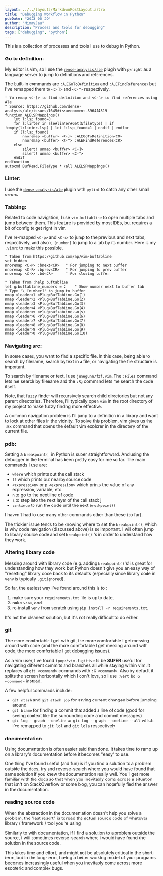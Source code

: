 ```yaml
---
layout: ../../layouts/MarkdownPostLayout.astro
title: "Debugging Workflow in Python"
pubDate: "2023-08-29"
author: "MimmyJau"
description: "Process and tools for debugging"
tags: ["debugging", "python"]
---
```


This is a collection of processes and tools I use to debug in Python.

### Go to definition:

My editor is vim, so I use the [`dense-analysis/ale`](https://github.com/dense-analysis/ale) plugin with `pyright` as a language server to jump to definitions and references.

The built-in commands are `:ALEGoToDefinition` and `:ALEFindReferences` but I've remapped them to `<C-]>` and `<C-^>` respectively.

```vim
" To remap <C-]> to find definition and <C-^> to find references using Ale 
" Source: https://github.com/dense-analysis/ale/issues/1645#issuecomment-396414319
function ALELSPMappings()
    let l:lsp_found=0
    for l:linter in ale#linter#Get(&filetype) | if !empty(l:linter.lsp) | let l:lsp_found=1 | endif | endfor
    if (l:lsp_found)
        nnoremap <buffer> <C-]> :ALEGoToDefinition<CR>
        nnoremap <buffer> <C-^> :ALEFindReferences<CR>
    else
        silent! unmap <buffer> <C-]>
        silent! unmap <buffer> <C-^>
    endif
endfunction
autocmd BufRead,FileType * call ALELSPMappings()
```
### Linter:

I use the [`dense-analysis/ale`](https://github.com/dense-analysis/ale) plugin with `pylint` to catch any other small errors.

### Tabbing:

Related to code navigation, I use `vim-buftabline` to open multiple tabs and jump between them. This feature is provided by most IDEs, but requires a bit of config to get right in vim.

I've re-mapped `<C-p>` and `<C-n>` to jump to the previous and next tabs, respectively, and also `\ [number]` to jump to a tab by its number. Here is my `.vimrc` to make this possible.

``` vim
" Taken from https://github.com/ap/vim-buftabline
set hidden                  
nnoremap <C-N> :bnext<CR>   " For jumping to next buffer
nnoremap <C-P> :bprev<CR>   " For jumping to prev buffer
nnoremap <C-X> :bd<CR>      " For closing buffer

" Taken from :help buftabline
let g:buftabline_numbers = 2    " Show number next to buffer tab
" Type '\ [number]' to jump to buffer
nmap <leader>1 <Plug>BufTabLine.Go(1)
nmap <leader>2 <Plug>BufTabLine.Go(2)
nmap <leader>3 <Plug>BufTabLine.Go(3)
nmap <leader>4 <Plug>BufTabLine.Go(4)
nmap <leader>5 <Plug>BufTabLine.Go(5)
nmap <leader>6 <Plug>BufTabLine.Go(6)
nmap <leader>7 <Plug>BufTabLine.Go(7)
nmap <leader>8 <Plug>BufTabLine.Go(8)
nmap <leader>9 <Plug>BufTabLine.Go(9)
nmap <leader>0 <Plug>BufTabLine.Go(10)
```

### Navigating src:

In some cases, you want to find a specific file. In this case, being able to search by filename, search by text in a file, or navigating the file structure is important.

To search by filename or text, I use `junegunn/fzf.vim`. The `:Files` command lets me search by filename and the `:Rg` command lets me search the code itself.

Note, that fuzzy finder will recursively search child directories but not any parent directories. Therefore, I'll typically open `vim` in the root directory of my project to make fuzzy finding more effective.

A common navigation problem is I'll jump to a definition in a library and want to look at other files in the vicinity. To solve this problem, vim gives us the `:Ex` command that opens the default vim explorer in the directory of the current file.

### pdb:

Setting a `breakpoint()` in Python is super straightforward. And using the debugger in the terminal has been pretty easy for me so far. The main commands I use are:

- `where` which prints out the call stack  
- `ll` which prints out nearby source code  
- `<expression>` or `p <expression>` which prints the value of any expression, variable, etc.  
- `n` to go to the next line of code  
- `s` to step into the next layer of the call stack  j
- `continue` to run the code until the next `breakpoint()`  

I haven't had to use many other commands other than these (so far).

The trickier issue tends to be knowing where to set the `breakpoint()`, which is why code navigation (discussed above) is so important. I will often jump to library source code and set `breakpoint()`''s in order to understand how they work. 

### Altering library code

Messing around with library code (e.g. adding `breakpoint()`'s) is great for understanding how they work, but Python doesn't give you an easy way of "resetting" library code back to its defaults (especially since library code in `venv` is typically `.gitignore`d).

So far, the easiest way I've found around this is to :
1) make sure your `requirements.txt` file is up to date,  
2) nuke `venv`, and 
3) re-install `venv` from scratch using `pip install -r requirements.txt`. 

It's not the cleanest solution, but it's not really difficult to do either. 

### git

The more comfortable I get with git, the more comfortable I get messing around with code (and the more comfortable I get messing around with code, the more comfortable I get debugging issues).  

As a vim user, I've found `tpope/vim-fugitive` to be **SUPER** useful for navigating different commits and branches all while staying within vim. It replaces all `git <command>` commands with `:G <command>`. Also by default it splits the screen horizontally which I don't love, so I use `:vert bo G <command>` instead.

A few helpful commands include:
- `git stash` and `git stash pop` for saving current changes before jumping around
- `git blame` for finding a commit that added a line of code (good for seeing context like the surrounding code and commit messages)
- `git log --graph --oneline` or `git log --graph --oneline --all` which I've remapped to `git lol` and `git lola` respectively

### documentation

Using documentation is often easier said than done. It takes time to ramp up on a library's documentation before it becomes "easy" to use. 

One thing I've found useful (and fun) is if you find a solution to a problem outside the docs, try and reverse-search where you would have found that same solution if you knew the documentation really well. You'll get more familiar with the docs so that when you inevitably come across a situation that isn't on StackOverflow or some blog, you can hopefully find the answer in the documentation.

### reading source code

When the abstraction in the documentation doesn't help you solve a problem, the "last resort" is to read the actual source code of whatever library / framework / tool you're using. 

Similarly to with documentation, if I find a solution to a problem outside the source, I will sometimes reverse-search where I would have found the solution in the source code. 

This takes time and effort, and might not be absolutely critical in the short-term, but in the long-term, having a better working model of your programs becomes increasingly useful when you inevitably come across more esooteric and complex bugs. 

